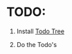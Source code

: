# TODO:

1. Install [Todo Tree](https://marketplace.visualstudio.com/items?itemName=Gruntfuggly.todo-tree)

2. Do the Todo's